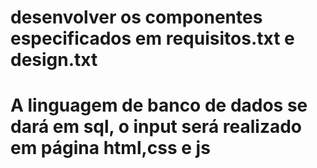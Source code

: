 # desenvolver os componentes especificados em requisitos.txt e design.txt
# A linguagem de banco de dados se dará em sql, o input será realizado em página html,css e js

